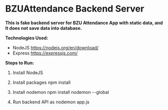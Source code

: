 # BZUAttendance Backend Server

**This is fake backend server for BZU Attendance App with static data,
and It does not save data into database.**

**Technologies Used:**
- NodeJS https://nodejs.org/en/download/
- Express https://expressjs.com/

**Steps to Run:**

1. Install NodeJS

2. Install packages
    npm install

3. Install nodemon
    npm install nodemon --global

3. Run backend API as
    nodemon app.js